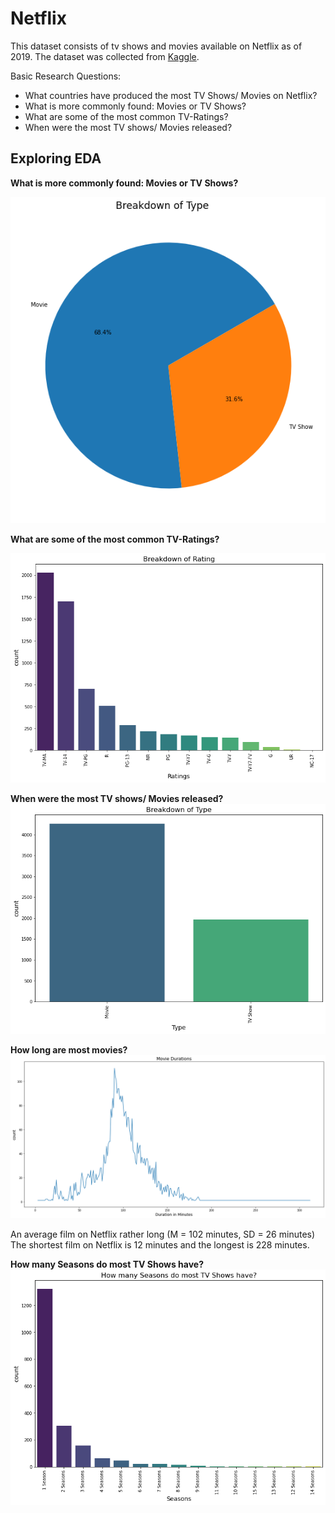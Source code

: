 # Netflix
This dataset consists of tv shows and movies available on Netflix as of 2019. The dataset was collected from [Kaggle](https://www.kaggle.com/shivamb/netflix-shows).


Basic Research Questions:
- What countries have produced the most TV Shows/ Movies on Netflix?
- What is more commonly found: Movies or TV Shows?
- What are some of the most common TV-Ratings?
- When were the most TV shows/ Movies released? 


## Exploring EDA

**What is more commonly found: Movies or TV Shows?**

![Types](https://github.com/kjonina/Netflix/blob/master/Graphs/Pie_Types.png)

**What are some of the most common TV-Ratings?**

![Ratings](https://github.com/kjonina/Netflix/blob/master/Graphs/Ratings.png)

**When were the most TV shows/ Movies released?**
![Types](https://github.com/kjonina/Netflix/blob/master/Graphs/Types.png)


**How long are most movies?**
![movie_d](https://github.com/kjonina/Netflix/blob/master/Graphs/movie_d.png)

An average film on Netflix rather long (M = 102 minutes, SD = 26 minutes)
The shortest film on Netflix is 12 minutes and the longest is 228 minutes.

**How many Seasons do most TV Shows have?**
![seasons](https://github.com/kjonina/Netflix/blob/master/Graphs/seasons.png)